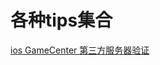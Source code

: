 # 各种tips集合

[ios GameCenter 第三方服务器验证](https://github.com/btlyh/tips/blob/main/file/gameCenter%E7%AC%AC%E4%B8%89%E6%96%B9%E6%9C%8D%E5%8A%A1%E5%99%A8%E7%94%A8%E6%88%B7%E9%AA%8C%E8%AF%81.md)
